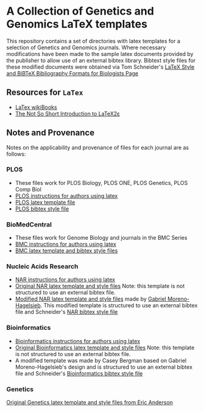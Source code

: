 A Collection of Genetics and Genomics LaTeX templates
=============

This repository contains a set of directories with latex templates for a selection of Genetics and Genomics journals. Where necessary modifications have been made to the sample latex documents provided by the publisher to allow use of an external bibtex library. Bibtext style files for these modified documents were obtained via Tom Schneider's [LaTeX Style and BiBTeX Bibliography Formats for Biologists Page](http://schneider.ncifcrf.gov/latex.html) 

Resources for `LaTex`
----------

- [LaTex wikiBooks](http://en.wikibooks.org/wiki/LaTeX)
- [The Not So Short Introduction to LaTeX2ε](https://tobi.oetiker.ch/lshort/lshort.pdf)

Notes and Provenance
----------

Notes on the applicability and provenance of files for each journal are as follows:

### PLOS 
- These files work for PLOS Biology, PLOS ONE, PLOS Genetics, PLOS Comp Biol
- [PLOS instructions for authors using latex](http://www.plosgenetics.org/static/latexGuidelines)
- [PLOS latex template file](http://www.plosgenetics.org/static/plos_template.tex)
- [PLOS bibtex style file](http://www.plosgenetics.org/static/plos2009.bst)

### BioMedCentral 
- These files work for Genome Biology and journals in the BMC Series
- [BMC instructions for authors using latex](http://www.biomedcentral.com/authors/tex)
- [BMC latex template and bibtex style files](http://www.biomedcentral.com/download/tex/bmc_article.zip)

### Nucleic Acids Research
- [NAR instructions for authors using latex](http://www.oxfordjournals.org/our_journals/nar/for_authors/msprep_submission.html)
- [Original NAR latex template and style files](http://www.oxfordjournals.org/our_journals/nar/for_authors/nar-latex2010.zip) Note: this template is not structured to use an external bibtex file.
- [Modified NAR latex template and style files](http://www.oxfordjournals.org/our_journals/nar/for_authors/nar-latex2010.zip) made by [Gabriel Moreno-Hagelsieb](http://www.wlu.ca/homepage.php?grp_id=602&f_id=4). This modified template is structured to use an external bibtex file and Schneider's [NAR bibtex style file](http://schneider.ncifcrf.gov/ftp/nar.bst) 

### Bioinformatics
- [Bioinformatics instructions for authors using latex](http://www.oxfordjournals.org/our_journals/bioinformatics/for_authors/submission_online.html)
- [Original Bioinformatics latex template and style files](http://www.oxfordjournals.org/our_journals/bioinformatics/for_authors/bioinfo01.zip) Note: this template is not structured to use an external bibtex file.
- A modified template was made by Casey Bergman based on Gabriel Moreno-Hagelsieb's design and is structured to use an external bibtex file and Schneider's [Bioinformatics bibtex style file](http://schneider.ncifcrf.gov/ftp/bioinformatics.bst) 

### Genetics
[Original Genetics latex template and style files from Eric Anderson](http://ib.berkeley.edu/labs/slatkin/eriq/latex/index.htm#genetics)